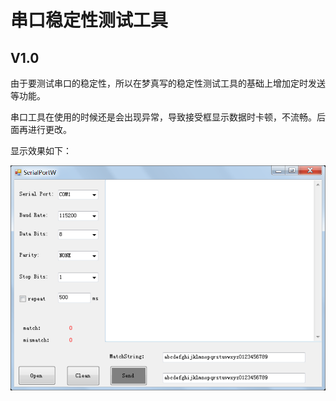 # 串口稳定性测试工具

## V1.0

由于要测试串口的稳定性，所以在梦真写的稳定性测试工具的基础上增加定时发送等功能。

串口工具在使用的时候还是会出现异常，导致接受框显示数据时卡顿，不流畅。后面再进行更改。

显示效果如下：

![](./image/serialport.png)
